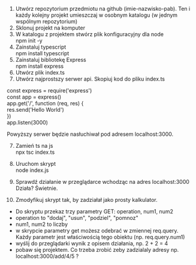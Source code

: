 1. Utwórz repozytorium przedmiotu na github (imie-nazwisko-pab). 
Ten i każdy kolejny projekt umieszczaj w osobnym katalogu (w jednym wspólnym repozytorium)
2. Sklonuj projekt na komputer
3. W katalogu z projektem stwórz plik konfiguracyjny dla node  
npm init -y
4. Zainstaluj typescript  
npm install typescript
5. Zainstaluj bibliotekę Express  
npm install express
6. Utwórz plik index.ts  
7. Utwórz najprostszy serwer api. Skopiuj kod do pliku index.ts  
  
const express = require('express')  
const app = express()  
app.get('/', function (req, res) {  
  res.send('Hello World')  
})  
app.listen(3000)  
  
Powyższy serwer będzie nasłuchiwał pod adresem localhost:3000.  
  
7. Zamień ts na js  
npx tsc index.ts
8. Uruchom skrypt  
node index.js  
9. Sprawdź działanie w przeglądarce wchodząc na adres localhost:3000  
Działa? Świetnie.  
  
10. Zmodyfikuj skrypt tak, by zadziałał jako prosty kalkulator.  
* Do skryptu przekaz trzy parametry GET: operation, num1, num2  
* operation to "dodaj", "usun", "podziel", "pomnoz"  
* num1, num2 to liczby  
* w skrypcie parametry get możesz odebrać w zmiennej req.query.   
 Każdy parametr jest właściwością tego obiektu (np. req.query.num1)  
* wyślij do przeglądarki wynik z opisem działania, np. 2 + 2 = 4   
* pobaw się projektem. Co trzeba zrobić zeby zadzialaly adresy np. localhost:3000/add/4/5 ?

